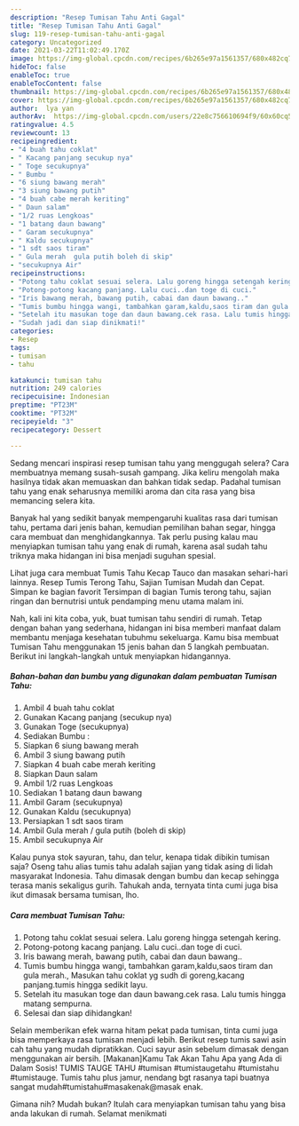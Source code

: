 ```yaml
---
description: "Resep Tumisan Tahu Anti Gagal"
title: "Resep Tumisan Tahu Anti Gagal"
slug: 119-resep-tumisan-tahu-anti-gagal
category: Uncategorized
date: 2021-03-22T11:02:49.170Z
image: https://img-global.cpcdn.com/recipes/6b265e97a1561357/680x482cq70/tumisan-tahu-foto-resep-utama.jpg
hideToc: false
enableToc: true
enableTocContent: false
thumbnail: https://img-global.cpcdn.com/recipes/6b265e97a1561357/680x482cq70/tumisan-tahu-foto-resep-utama.jpg
cover: https://img-global.cpcdn.com/recipes/6b265e97a1561357/680x482cq70/tumisan-tahu-foto-resep-utama.jpg
author:  lya yan
authorAv:  https://img-global.cpcdn.com/users/22e8c756610694f9/60x60cq50/avatar.jpg
ratingvalue: 4.5
reviewcount: 13
recipeingredient:
- "4 buah tahu coklat"
- " Kacang panjang secukup nya"
- " Toge secukupnya"
- " Bumbu "
- "6 siung bawang merah"
- "3 siung bawang putih"
- "4 buah cabe merah keriting"
- " Daun salam"
- "1/2 ruas Lengkoas"
- "1 batang daun bawang"
- " Garam secukupnya"
- " Kaldu secukupnya"
- "1 sdt saos tiram"
- " Gula merah  gula putih boleh di skip"
- "secukupnya Air"
recipeinstructions:
- "Potong tahu coklat sesuai selera. Lalu goreng hingga setengah kering."
- "Potong-potong kacang panjang. Lalu cuci..dan toge di cuci."
- "Iris bawang merah, bawang putih, cabai dan daun bawang.."
- "Tumis bumbu hingga wangi, tambahkan garam,kaldu,saos tiram dan gula merah., Masukan tahu coklat yg sudh di goreng,kacang panjang.tumis hingga sedikit layu."
- "Setelah itu masukan toge dan daun bawang.cek rasa. Lalu tumis hingga matang sempurna."
- "Sudah jadi dan siap dinikmati!"
categories:
- Resep
tags:
- tumisan
- tahu

katakunci: tumisan tahu 
nutrition: 249 calories
recipecuisine: Indonesian
preptime: "PT23M"
cooktime: "PT32M"
recipeyield: "3"
recipecategory: Dessert

---
```



Sedang mencari inspirasi resep tumisan tahu yang menggugah selera? Cara membuatnya memang susah-susah gampang. Jika keliru mengolah maka hasilnya tidak akan memuaskan dan bahkan tidak sedap. Padahal tumisan tahu yang enak seharusnya memiliki aroma dan cita rasa yang bisa memancing selera kita.


Banyak hal yang sedikit banyak mempengaruhi kualitas rasa dari tumisan tahu, pertama dari jenis bahan, kemudian pemilihan bahan segar, hingga cara membuat dan menghidangkannya. Tak perlu pusing kalau mau menyiapkan tumisan tahu yang enak di rumah, karena asal sudah tahu triknya maka hidangan ini bisa menjadi suguhan spesial.

Lihat juga cara membuat Tumis Tahu Kecap Tauco dan masakan sehari-hari lainnya. Resep Tumis Terong Tahu, Sajian Tumisan Mudah dan Cepat. Simpan ke bagian favorit Tersimpan di bagian Tumis terong tahu, sajian ringan dan bernutrisi untuk pendamping menu utama malam ini.


Nah, kali ini kita coba, yuk, buat tumisan tahu sendiri di rumah. Tetap dengan bahan yang sederhana, hidangan ini bisa memberi manfaat dalam membantu menjaga kesehatan tubuhmu sekeluarga. Kamu bisa membuat Tumisan Tahu menggunakan 15 jenis bahan dan 5 langkah pembuatan. Berikut ini langkah-langkah untuk menyiapkan hidangannya.

<!--inarticleads1-->

##### Bahan-bahan dan bumbu yang digunakan dalam pembuatan Tumisan Tahu:

1. Ambil 4 buah tahu coklat
1. Gunakan  Kacang panjang (secukup nya)
1. Gunakan  Toge (secukupnya)
1. Sediakan  Bumbu :
1. Siapkan 6 siung bawang merah
1. Ambil 3 siung bawang putih
1. Siapkan 4 buah cabe merah keriting
1. Siapkan  Daun salam
1. Ambil 1/2 ruas Lengkoas
1. Sediakan 1 batang daun bawang
1. Ambil  Garam (secukupnya)
1. Gunakan  Kaldu (secukupnya)
1. Persiapkan 1 sdt saos tiram
1. Ambil  Gula merah / gula putih (boleh di skip)
1. Ambil secukupnya Air


Kalau punya stok sayuran, tahu, dan telur, kenapa tidak dibikin tumisan saja? Oseng tahu alias tumis tahu adalah sajian yang tidak asing di lidah masyarakat Indonesia. Tahu dimasak dengan bumbu dan kecap sehingga terasa manis sekaligus gurih. Tahukah anda, ternyata tinta cumi juga bisa ikut dimasak bersama tumisan, lho. 

<!--inarticleads2-->

##### Cara membuat Tumisan Tahu:

1. Potong tahu coklat sesuai selera. Lalu goreng hingga setengah kering.
1. Potong-potong kacang panjang. Lalu cuci..dan toge di cuci.
1. Iris bawang merah, bawang putih, cabai dan daun bawang..
1. Tumis bumbu hingga wangi, tambahkan garam,kaldu,saos tiram dan gula merah., Masukan tahu coklat yg sudh di goreng,kacang panjang.tumis hingga sedikit layu.
1. Setelah itu masukan toge dan daun bawang.cek rasa. Lalu tumis hingga matang sempurna.
1. Selesai dan siap dihidangkan!

Selain memberikan efek warna hitam pekat pada tumisan, tinta cumi juga bisa memperkaya rasa tumisan menjadi lebih. Berikut resep tumis sawi asin cah tahu yang mudah dipratikkan. Cuci sayur asin sebelum dimasak dengan menggunakan air bersih. [Makanan]Kamu Tak Akan Tahu Apa yang Ada di Dalam Sosis! TUMIS TAUGE TAHU #tumisan #tumistaugetahu #tumistahu #tumistauge. Tumis tahu plus jamur, nendang bgt rasanya tapi buatnya sangat mudah#tumistahu#masakenak@masak enak. 

Gimana nih? Mudah bukan? Itulah cara menyiapkan tumisan tahu yang bisa anda lakukan di rumah. Selamat menikmati
